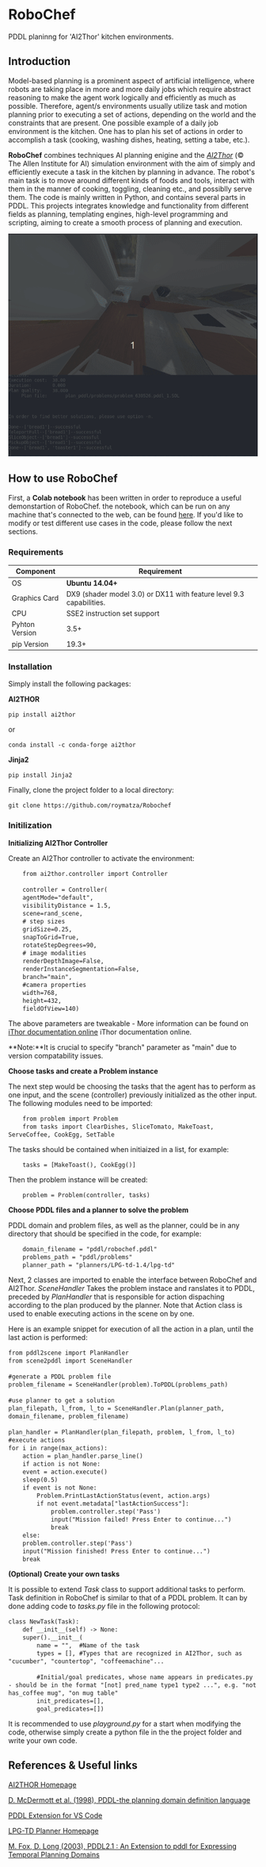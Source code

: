 # RoboChef
PDDL planinng for 'AI2Thor' kitchen environments.

## Introduction
Model-based planning is a prominent aspect of artificial intelligence, where robots are taking place in more and more daily jobs which require abstract reasoning to make the agent work logically and efficiently as much as possible. Therefore, agent/s environments usually utilize task and motion planning prior to executing a set of actions, depending on the world and the constraints that are present. One possible example of a daily job environment is the kitchen. One has to plan his set of actions in order to accomplish a task (cooking, washing dishes, heating, setting a tabe, etc.).

**RoboChef** combines techniques AI planning enigine and the [*AI2Thor*](https://ai2thor.allenai.org/)  (© The Allen Institute for AI) simulation environment with the aim of simply and efficiently execute a task in the kitchen by planning in advance. The robot's main task is to move around different kinds of foods and tools, interact with them in the manner of cooking, toggling, cleaning etc., and possiblly serve them.
The code is mainly written in Python, and contains several parts in PDDL. This projects integrates knowledge and functionality from different fields as planning, templating engines, high-level programming and scripting, aiming to create a smooth process of planning and execution. 

![](./report/media/demo.gif)


## How to use RoboChef

First, a **Colab notebook** has been written in order to reproduce a useful demonstartion of RoboChef.
the notebook, which can be run on any machine that's connected to the web, can be found [here](https://colab.research.google.com/drive/1ho-44hpmA01WkJTlxAuwVJ_RvlaczfwW?usp=sharing). If you'd like to modify or test different use cases in the code, please follow the next sections.

### Requirements

| Component  | Requirement  | 
|---|---|
|   OS |   **Ubuntu 14.04+**|  
|   Graphics Card|  	DX9 (shader model 3.0) or DX11 with feature level 9.3 capabilities. | 
| CPU | 	SSE2 instruction set support |
|Pyhton Version | 3.5+ |
| pip Version | 19.3+ |


### Installation

Simply install the following packages:

**AI2THOR**

	pip install ai2thor

or

	conda install -c conda-forge ai2thor

**Jinja2**

	pip install Jinja2

Finally, clone the project folder to a local directory:

	git clone https://github.com/roymatza/Robochef

### Initilization

**Initializing AI2Thor Controller**

Create an AI2Thor controller to activate the environment:

		from ai2thor.controller import Controller
	
		controller = Controller(
	    agentMode="default",
	    visibilityDistance = 1.5,
	    scene=rand_scene,
	    # step sizes
	    gridSize=0.25,
	    snapToGrid=True,
	    rotateStepDegrees=90,
	    # image modalities
	    renderDepthImage=False,
	    renderInstanceSegmentation=False,
	    branch="main",
	    #camera properties
	    width=768,
	    height=432,
	    fieldOfView=140)
	  
The above parameters are tweakable - More information can be found on [iThor documentation online](https://ai2thor.allenai.org/ithor/documentation) iThor documentation online.

**Note:**It is crucial to specify "branch" parameter as "main" due to version compatability issues.

**Choose tasks and create a Problem instance**

The next step would be choosing the tasks that the agent has to perform as one input, and the scene (controller) previously initialized as the other input. The following modules need to be imported:

		from problem import Problem
		from tasks import ClearDishes, SliceTomato, MakeToast, ServeCoffee, CookEgg, SetTable
		
The tasks should be contained when initiaized in a list, for example:

		tasks = [MakeToast(), CookEgg()]

Then the problem instance will be created:

		problem = Problem(controller, tasks)
		
**Choose PDDL files and a planner to solve the problem**

PDDL domain and problem files, as well as the planner, could be in any directory that should be specified in the code, for example:

		domain_filename = "pddl/robochef.pddl"
		problems_path = "pddl/problems"
		planner_path = "planners/LPG-td-1.4/lpg-td"

Next, 2 classes are imported to enable the interface between RoboChef and AI2Thor. *SceneHandler* Takes the problem instace and ranslates it to PDDL, preceded by *PlanHandler* that is responsible for action dispaching according to the plan produced by the planner. Note that Action class is used to enable executing actions in the scene on by one.

Here is an example snippet for execution of all the action in a plan, until the last action is performed:
		
	from pddl2scene import PlanHandler
	from scene2pddl import SceneHandler

	#generate a PDDL problem file
	problem_filename = SceneHandler(problem).ToPDDL(problems_path)
	
	#use planner to get a solution
	plan_filepath, l_from, l_to = SceneHandler.Plan(planner_path, domain_filename, problem_filename)
	
	plan_handler = PlanHandler(plan_filepath, problem, l_from, l_to)
	#execute actions
	for i in range(max_actions):
	    action = plan_handler.parse_line()
	    if action is not None:
		event = action.execute()
		sleep(0.5)
		if event is not None:
		    Problem.PrintLastActionStatus(event, action.args)
		    if not event.metadata["lastActionSuccess"]:
		        problem.controller.step('Pass')
		        input("Mission failed! Press Enter to continue...")
		        break
	    else:
		problem.controller.step('Pass')
		input("Mission finished! Press Enter to continue...")
		break
			
			

**(Optional) Create your own tasks**

It is possible to extend *Task* class to support additional tasks to perform. Task definition in RoboChef is similar to that of a PDDL problem. It can by done adding code to *tasks.py* file in the following protocol:

	class NewTask(Task):
	    def __init__(self) -> None:
		super().__init__(
		    name = "",	#Name of the task
		    types = [],	#Types that are recognized in AI2Thor, such as "cucumber", "countertop", "coffeemachine"...
		    
		    #Initial/goal predicates, whose name appears in predicates.py - should be in the format "[not] pred_name type1 type2 ...", e.g. "not has_coffee mug", "on mug table"
		    init_predicates=[],	
		    goal_predicates=[])
		    
		    
It is recommended to use *playground.py* for a start when modifying the code, otherwise simply create a python file in the the project folder and write your own code. 
			

## References & Useful links

[AI2THOR Homepage](https://ai2thor.allenai.org/) 

 [D. McDermott et al. (1998), PDDL-the planning domain definition language](https://homepages.inf.ed.ac.uk/mfourman/tools/propplan/pddl.pdf) 

[PDDL Extension for VS Code](https://marketplace.visualstudio.com/items?itemName=jan-dolejsi.pddl) 

[LPG-TD Planner Homepage](https://lpg.unibs.it/lpg/)

[M. Fox, D. Long (2003), PDDL2.1 : An Extension to pddl for Expressing Temporal Planning Domains](https://arxiv.org/pdf/1106.4561.pdf)












